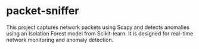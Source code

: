 # packet-sniffer
This project captures network packets using Scapy and detects anomalies using an Isolation Forest model from Scikit-learn. It is designed for real-time network monitoring and anomaly detection.
